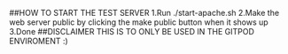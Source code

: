 ##HOW TO START THE TEST SERVER
1.Run ./start-apache.sh
2.Make the web server public by clicking the make public button when it shows up
3.Done
##DISCLAIMER THIS IS TO ONLY BE USED IN THE GITPOD ENVIROMENT
:)
